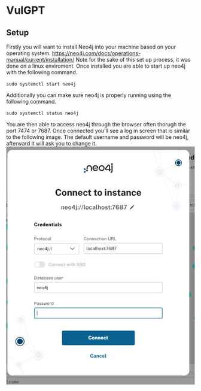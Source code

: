 # VulGPT
## Setup
Firstly you will want to install Neo4j into your machine based on your operating system. https://neo4j.com/docs/operations-manual/current/installation/
Note for the sake of this set up process, it was done on a linux enviroment. Once installed you are able to start up neo4j with the following command. 
```
sudo systemctl start neo4j
```
Additionally you can make sure neo4j is properly running using the following command. 
```
sudo systemctl status neo4j
```
You are then able to access neo4j through the browser often thorugh the port 7474 or 7687. Once connected you'll see a log in screen that is similar to the following image. The default username and password will be neo4j, afterward it will ask you to change it. 
![Screenhot of Neo4j log in.](read_me_images/neo4j_log_in.png)
